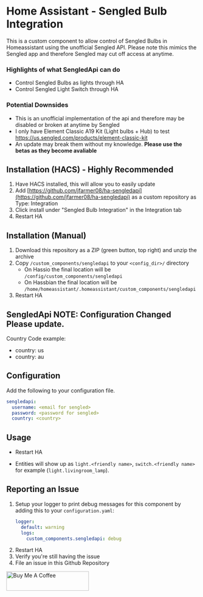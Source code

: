 # Home Assistant - Sengled Bulb Integration

This is a custom component to allow control of Sengled Bulbs in Homeassistant using the unofficial Sengled API. Please note this mimics the Sengled app and therefore Sengled may cut off access at anytime.

### Highlights of what **SengledApi** can do

* Control Sengled Bulbs as lights through HA
* Control Sengled Light Switch through HA

### Potential Downsides

* This is an unofficial implementation of the api and therefore may be disabled or broken at anytime by Sengled
* I only have Element Classic A19 Kit (Light bulbs + Hub) to test https://us.sengled.com/products/element-classic-kit
* An update may break them without my knowledge. **Please use the betas as they become avaliable**

## Installation (HACS) - Highly Recommended

1. Have HACS installed, this will allow you to easily update
2. Add [https://github.com/jfarmer08/ha-sengledapi](https://github.com/jfarmer08/ha-sengledapi) as a custom repository as Type: Integration
3. Click install under "Sengled Bulb Integration" in the Integration tab
4. Restart HA

## Installation (Manual)

1. Download this repository as a ZIP (green button, top right) and unzip the archive
2. Copy `/custom_components/sengledapi` to your `<config_dir>/` directory
   * On Hassio the final location will be `/config/custom_components/sengledapi`
   * On Hassbian the final location will be `/home/homeassistant/.homeassistant/custom_components/sengledapi`
3. Restart HA

## **SengledApi** NOTE: Configuration Changed Please update.
Country Code example:
* country: us
* country: au

## Configuration

Add the following to your configuration file.

```yaml
sengledapi:
  username: <email for sengled>
  password: <password for sengled>
  country: <country>
```

## Usage

* Restart HA

* Entities will show up as `light.<friendly name>`, `switch.<friendly name>` for example (`light.livingroom_lamp`).

## Reporting an Issue

1. Setup your logger to print debug messages for this component by adding this to your `configuration.yaml`:
    ```yaml
    logger:
      default: warning
      logs:
        custom_components.sengledapi: debug
    ```
2. Restart HA
3. Verify you're still having the issue
4. File an issue in this Github Repository

<a href="https://www.buymeacoffee.com/jfarmer08" target="_blank"><img src="https://cdn.buymeacoffee.com/buttons/default-red.png" alt="Buy Me A Coffee" style="height: 51px !important;width: 217px !important;" ></a>
